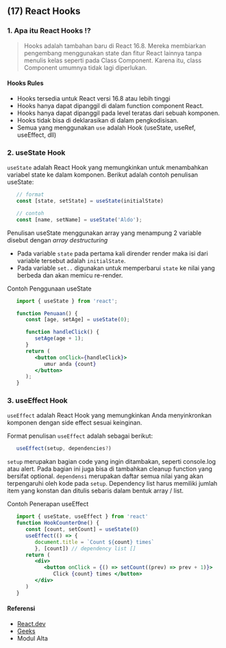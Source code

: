 ## (17) React Hooks

### 1. Apa itu React Hooks :interrobang:
> Hooks adalah tambahan baru di React 16.8. Mereka membiarkan pengembang menggunakan state dan fitur React lainnya tanpa menulis kelas seperti pada Class Component. Karena itu, class Component umumnya tidak lagi diperlukan.

#### Hooks Rules
   - Hooks tersedia untuk React versi 16.8 atau lebih tinggi
   - Hooks hanya dapat dipanggil di dalam function component React. 
   - Hooks hanya dapat dipanggil pada level teratas dari sebuah komponen. 
   - Hooks tidak bisa di deklarasikan di dalam pengkodisisan.
   - Semua yang menggunakan `use` adalah Hook (useState, useRef, useEffect, dll)

### 2. useState Hook
`useState` adalah React Hook yang memungkinkan untuk menambahkan variabel state ke dalam komponen. 
Berikut adalah contoh penulisan useState:
```jsx
   // format
   const [state, setState] = useState(initialState)

   // contoh
   const [name, setName] = useState('Aldo');
```
Penulisan useState menggunakan array yang menampung 2 variable disebut dengan *array destructuring*
   - Pada variable `state` pada pertama kali dirender render maka isi dari variable tersebut adalah `initialState`. 
   - Pada variable `set..` digunakan untuk memperbarui `state` ke nilai yang berbeda dan akan memicu re-render.

Contoh Penggunaan useState
```jsx
   import { useState } from 'react';

   function Penuaan() {
      const [age, setAge] = useState(0);

      function handleClick() {
         setAge(age + 1);
      }
      return (
         <button onClick={handleClick}>
            umur anda {count} 
         </button>
      );
   }
```

### 3. useEffect Hook
`useEffect` adalah React Hook yang memungkinkan Anda menyinkronkan komponen dengan side effect sesuai keinginan.

Format penulisan `useEffect` adalah sebagai berikut:
```jsx 
   useEffect(setup, dependencies?)
```
`setup` merupakan bagian code yang ingin ditambakan, seperti console.log atau alert. Pada bagian ini juga bisa di tambahkan cleanup function yang bersifat optional.
`dependensi` merupakan daftar semua nilai yang akan terpengaruhi oleh kode pada `setup`. Dependency list harus memiliki jumlah item yang konstan dan ditulis sebaris dalam bentuk array / list.

Contoh Penerapan useEffect
```jsx 
   import { useState, useEffect } from 'react'
   function HookCounterOne() {
      const [count, setCount] = useState(0)
      useEffect(() => {
         document.title = `Count ${count} times`
         }, [count]) // dependency list []
      return (
         <div>
            <button onClick = {() => setCount((prev) => prev + 1)}>
               Click {count} times </button>
         </div>
      )  
   }
```


#### Referensi
   - [React.dev](https://react.dev/reference/react)
   - [Geeks](https://www.geeksforgeeks.org/introduction-to-react-hooks/?ref=lbp)
   - Modul Alta
